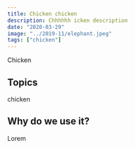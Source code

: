 ```yaml
---
title: Chicken chicken
description: Chhhhhh icken description
date: "2020-03-29"
image: "../2019-11/elephant.jpeg"
tags: ["chicken"]
---
```


Chicken

## Topics

chicken

## Why do we use it?

Lorem